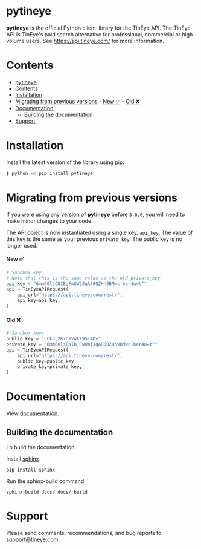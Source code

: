 # pytineye

**pytineye** is the official Python client library for the TinEye API. The TinEye API
is TinEye's paid search alternative for professional, commercial or high-volume users.
See <https://api.tineye.com/> for more information.

# Contents

- [pytineye](#pytineye)
- [Contents](#contents)
- [Installation](#installation)
- [Migrating from previous versions](#migrating-from-previous-versions)
      - [New ✅](#new-)
      - [Old ❌](#old-)
- [Documentation](#documentation)
  - [Building the documentation](#building-the-documentation)
- [Support](#support)

# Installation

Install the latest version of the library using pip:

```bash
$ python -m pip install pytineye
```

# Migrating from previous versions

If you were using any version of **pytineye** before `3.0.0`, you will need
to make minor changes to your code.

The API object is now instantiated using a single key, `api_key`. The value
of this key is the same as your previous `private_key`. The public key is no 
longer used.

#### New ✅
```python
# Sandbox key
# Note that this is the same value as the old private_key
api_key = "6mm60lsCNIB,FwOWjJqA80QZHh9BMwc-ber4u=t^"
api = TinEyeAPIRequest(
    api_url="https://api.tineye.com/rest/",
    api_key=api_key,
)
```

#### Old ❌
```python
# Sandbox keys
public_key = "LCkn,2K7osVwkX95K4Oy"
private_key = "6mm60lsCNIB,FwOWjJqA80QZHh9BMwc-ber4u=t^"
api = TinEyeAPIRequest(
    api_url="https://api.tineye.com/rest/",
    public_key=public_key,
    private_key=private_key,
)
```

# Documentation

View [documentation](https://api.tineye.com/python/docs/).

## Building the documentation

To build the documentation 

Install [sphinx](https://pypi.org/project/Sphinx/)
```
pip install sphinx
```

Run the sphinx-build command
```
sphinx-build docs/ docs/_build
```

# Support

Please send comments, recommendations, and bug reports to <support@tineye.com>.
